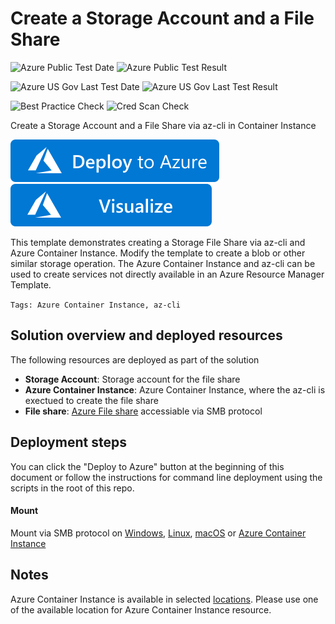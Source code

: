 # Create a Storage Account and a File Share

![Azure Public Test Date](https://azurequickstartsservice.blob.core.windows.net/badges/101-aci-storage-file-share/PublicLastTestDate.svg)
![Azure Public Test Result](https://azurequickstartsservice.blob.core.windows.net/badges/101-aci-storage-file-share/PublicDeployment.svg)

![Azure US Gov Last Test Date](https://azurequickstartsservice.blob.core.windows.net/badges/101-aci-storage-file-share/FairfaxLastTestDate.svg)
![Azure US Gov Last Test Result](https://azurequickstartsservice.blob.core.windows.net/badges/101-aci-storage-file-share/FairfaxDeployment.svg)

![Best Practice Check](https://azurequickstartsservice.blob.core.windows.net/badges/101-aci-storage-file-share/BestPracticeResult.svg)
![Cred Scan Check](https://azurequickstartsservice.blob.core.windows.net/badges/101-aci-storage-file-share/CredScanResult.svg)

Create a Storage Account and a File Share via az-cli in Container Instance

[![Deploy To Azure](https://raw.githubusercontent.com/Azure/azure-quickstart-templates/master/1-CONTRIBUTION-GUIDE/images/deploytoazure.svg?sanitize=true)](https://portal.azure.com/#create/Microsoft.Template/uri/https%3A%2F%2Fraw.githubusercontent.com%2FAzure%2Fazure-quickstart-templates%2Fmaster%2F101-aci-storage-file-share%2Fazuredeploy.json)
[![Visualize](https://raw.githubusercontent.com/Azure/azure-quickstart-templates/master/1-CONTRIBUTION-GUIDE/images/visualizebutton.svg?sanitize=true)](http://armviz.io/#/?load=https%3A%2F%2Fraw.githubusercontent.com%2FAzure%2Fazure-quickstart-templates%2Fmaster%2F101-aci-storage-file-share%2Fazuredeploy.json)

This template demonstrates creating a Storage File Share via az-cli and Azure
Container Instance. Modify the template to create a blob or other similar
storage operation. The Azure Container Instance and az-cli can be used to create
services not directly available in an Azure Resource Manager Template.

`Tags: Azure Container Instance, az-cli`

## Solution overview and deployed resources

The following resources are deployed as part of the solution

- **Storage Account**: Storage account for the file share
- **Azure Container Instance**: Azure Container Instance, where the az-cli is
  exectued to create the file share
- **File share**:
  [Azure File share](https://docs.microsoft.com/en-us/azure/storage/files/storage-files-introduction)
  accessiable via SMB protocol

## Deployment steps

You can click the "Deploy to Azure" button at the beginning of this document or
follow the instructions for command line deployment using the scripts in the
root of this repo.

#### Mount

Mount via SMB protocol on
[Windows](https://docs.microsoft.com/en-us/azure/storage/files/storage-how-to-use-files-windows),
[Linux](https://docs.microsoft.com/en-us/azure/storage/files/storage-how-to-use-files-linux),
[macOS](https://docs.microsoft.com/en-us/azure/storage/files/storage-how-to-use-files-mac)
or
[Azure Container Instance](https://docs.microsoft.com/en-us/azure/container-instances/container-instances-volume-azure-files)

## Notes

Azure Container Instance is available in selected
[locations](https://docs.microsoft.com/en-us/azure/container-instances/container-instances-quotas#region-availability).
Please use one of the available location for Azure Container Instance resource.
